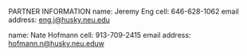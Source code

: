 PARTNER INFORMATION
name: Jeremy Eng
cell: 646-628-1062
email address: eng.j@husky.neu.edu

name: Nate Hofmann
cell: 913-709-2415
email address: hofmann.n@husky.neu.eduw
